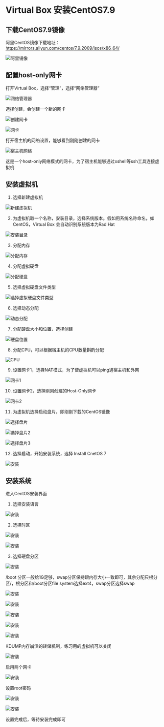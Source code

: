 # Virtual Box 安装CentOS7.9

## 下载CentOS7.9镜像

阿里CentOS镜像下载地址：https://mirrors.aliyun.com/centos/7.9.2009/isos/x86_64/

![阿里镜像](./img/centos-download.png)

## 配置host-only网卡

打开Virtual Box，选择“管理”，选择“网络管理器”

![网络管理器](./img/v-net.png)

选择创建，会创建一个新的网卡

![创建网卡](./img/c-net.png)

![网卡](./img/wangka.png)

打开宿主机的网络设置，能够看到刚刚创建的网卡

![宿主机网络](./img/host-net.png)

这是一个host-only网络模式的网卡，为了宿主机能够通过xshell等ssh工具连接虚拟机



## 安装虚拟机

1. 选择新建虚拟机

![新建虚拟机](./img/xinjian.png)

2. 为虚拟机取一个名称，安装目录，选择系统版本。假如用系统名称命名，如CentOS，Virtual Box 会自动识别系统版本为Rad Hat

![安装目录](./img/mc.png)

3. 分配内存

![分配内存](./img/neicun.png)

4. 分配虚拟硬盘

![分配硬盘](./img/yingpan.png)

5. 选择虚拟硬盘文件类型

![选择虚拟硬盘文件类型](./img/vdi.png)

6. 选择动态分配

![动态分配](./img/dongtai.png)

7. 分配硬盘大小和位置，选择创建

![硬盘位置](./img/weizhi.png)

8. 分配CPU，可以根据宿主机的CPU数量斟酌分配

![CPU](./img/8.png)

9. 设置网卡1，选择NAT模式，为了使虚拟机可以ping通宿主机和外网

![网卡1](./img/9.png)

10. 设置网卡2，选择刚刚创建的Host-Only网卡

![网卡2](./img/10.png)

11. 为虚拟机选择启动盘片，即刚刚下载的CentOS镜像

![选择盘片](./img/11.png)

![选择盘片2](./img/11-2.png)

![选择盘片3](./img/11-3.png)

12. 选择启动，开始安装系统，选择 Install CnetOS 7

![安装](./img/12.png)

## 安装系统

进入CentOS安装界面

1. 选择安装语言

![安装](./img/13.png)

2. 选择时区

![安装](./img/14.png)

![安装](./img/15.png)

3. 选择硬盘分区

![安装](./img/16.png)

/boot 分区一般给1G足够，swap分区保持跟内存大小一致即可，其余分配只根分区/，根分区和/boot分区file system选择ext4，swap分区选择swap

![安装](./img/17.png)

![安装](./img/18.png)

![安装](./img/19.png)

![安装](./img/20.png)

![安装](./img/21.png)

KDUMP内存崩溃的转储机制，练习用的虚拟机可以关闭

![安装](./img/22.png)

启用两个网卡

![安装](./img/23.png)

设置root密码

![安装](./img/25.png)

![安装](./img/24.png)



设置完成后，等待安装完成即可
